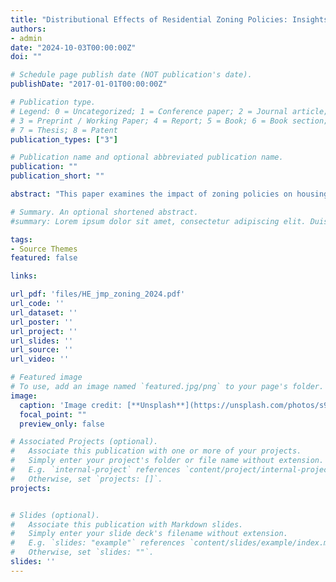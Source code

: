```yaml
---
title: "Distributional Effects of Residential Zoning Policies: Insights from the Greater Boston Area (Job Market Paper)"
authors:
- admin
date: "2024-10-03T00:00:00Z"
doi: ""

# Schedule page publish date (NOT publication's date).
publishDate: "2017-01-01T00:00:00Z"

# Publication type.
# Legend: 0 = Uncategorized; 1 = Conference paper; 2 = Journal article;
# 3 = Preprint / Working Paper; 4 = Report; 5 = Book; 6 = Book section;
# 7 = Thesis; 8 = Patent
publication_types: ["3"]

# Publication name and optional abbreviated publication name.
publication: ""
publication_short: ""

abstract: "This paper examines the impact of zoning policies on housing affordability and welfare inequality across income groups in the Greater Boston area. I focus on two specific regulations: Floor Area Ratio (FAR) restrictions and density regulations, both of which limit the supply of smaller, affordable housing units. Using a housing supply model, I show that these policies significantly reduce housing affordability, with the most affordable housing options at the tract level being, on average, five times more expensive under zoning constraints. To evaluate the welfare effects of these policies, I incorporate the housing supply model into a quantitative spatial equilibrium framework that captures both housing demand and supply across census tracts in the city. My results indicate that in the absence of zoning regulations, welfare for the lowest 10% income group could have been 41.6% higher, while welfare for higher-income groups would be mildly lower. Additionally, removing zoning regulations today could still increase welfare for the lowest 10% income renter group by 34.7%, but would negatively affect around 80% of current residents due to neighborhood demographic shifts. Property owners would also face declining property values, with an average decrease of 2.7% and significant variation across tracts. These findings suggest that while radical zoning reforms could enhance welfare for lower-income households and reduce inequality, they would also impose welfare losses on the majority of current residents. This research highlights the critical role of zoning policies in exacerbating housing affordability and the importance of considering distributional effects in zoning policy reforms."

# Summary. An optional shortened abstract.
#summary: Lorem ipsum dolor sit amet, consectetur adipiscing elit. Duis posuere tellus ac convallis placerat. Proin tincidunt magna sed ex sollicitudin condimentum.

tags:
- Source Themes
featured: false

links:

url_pdf: 'files/HE_jmp_zoning_2024.pdf'
url_code: ''
url_dataset: ''
url_poster: ''
url_project: ''
url_slides: ''
url_source: ''
url_video: ''

# Featured image
# To use, add an image named `featured.jpg/png` to your page's folder. 
image:
  caption: 'Image credit: [**Unsplash**](https://unsplash.com/photos/s9CC2SKySJM)'
  focal_point: ""
  preview_only: false

# Associated Projects (optional).
#   Associate this publication with one or more of your projects.
#   Simply enter your project's folder or file name without extension.
#   E.g. `internal-project` references `content/project/internal-project/index.md`.
#   Otherwise, set `projects: []`.
projects:


# Slides (optional).
#   Associate this publication with Markdown slides.
#   Simply enter your slide deck's filename without extension.
#   E.g. `slides: "example"` references `content/slides/example/index.md`.
#   Otherwise, set `slides: ""`.
slides: ''
---
```



